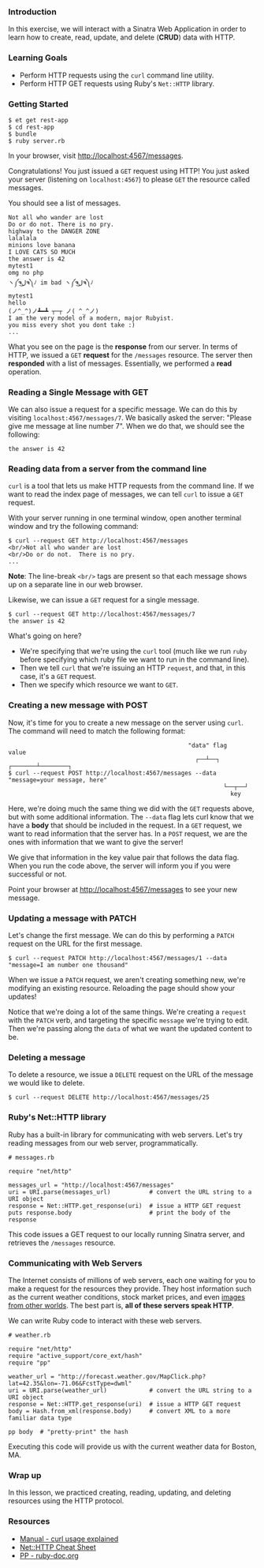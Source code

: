 ### Introduction

In this exercise, we will interact with a Sinatra Web Application in order to
learn how to create, read, update, and delete (**CRUD**) data with HTTP.

### Learning Goals

* Perform HTTP requests using the `curl` command line utility.
* Perform HTTP GET requests using Ruby's `Net::HTTP` library.

### Getting Started

```no-highlight
$ et get rest-app
$ cd rest-app
$ bundle
$ ruby server.rb
```

In your browser, visit <http://localhost:4567/messages>.

Congratulations! You just issued a `GET` request using HTTP! You just asked your server (listening on `localhost:4567`) to please `GET` the resource called messages.

You should see a list of messages.

```no-highlight
Not all who wander are lost
Do or do not. There is no pry.
highway to the DANGER ZONE
lalalala
minions love banana
I LOVE CATS SO MUCH
the answer is 42
mytest1
omg no php
ヽ༼ຈل͜ຈ༽ﾉ im bad ヽ༼ຈل͜ຈ༽ﾉ
mytest1
hello
(ノ^_^)ノ┻━┻ ┬─┬ ノ( ^_^ノ)
I am the very model of a modern, major Rubyist.
you miss every shot you dont take :)
...
```

What you see on the page is the **response** from our server. In terms of HTTP, we issued a `GET` **request** for the `/messages` resource. The server then **responded** with a list of messages. Essentially, we performed a **read** operation.

### Reading a Single Message with GET

We can also issue a request for a specific message. We can do this by visiting `localhost:4567/messages/7`. We basically asked the server: "Please give me message at line number 7". When we do that, we should see the following:

```no-highlight
the answer is 42
```

### Reading data from a server from the command line

`curl` is a tool that lets us make HTTP requests from the command line. If we want to read the index page of messages, we can tell `curl` to issue a `GET`
request.

With your server running in one terminal window, open another terminal window and try the following command:

```no-highlight
$ curl --request GET http://localhost:4567/messages
<br/>Not all who wander are lost
<br/>Do or do not.  There is no pry.
...
```

**Note**: The line-break `<br/>` tags are present so that each message shows up
on a separate line in our web browser.

Likewise, we can issue a `GET` request for a single message.

```no-highlight
$ curl --request GET http://localhost:4567/messages/7
the answer is 42
```

What's going on here?
* We're specifying that we're using the `curl` tool (much like we run `ruby` before specifying which ruby file we want to run in the command line).
* Then we tell `curl` that we're issuing an HTTP `request`, and that, in this case, it's a `GET` request.
* Then we specify which resource we want to `GET`.



### Creating a new message with POST

Now, it's time for you to create a new message on the server using `curl`. The
command will need to match the following format:

```no-highlight
                                                   "data" flag             value
                                                     ┌──┴──┐         ┌───────┴────────┐
$ curl --request POST http://localhost:4567/messages --data "message=your message, here"
                                                             └──┬──┘
                                                               key
```

Here, we're doing much the same thing we did with the `GET` requests above, but with some additional information. The `--data` flag lets curl know that we have a **body** that should be included in the request. In a `GET` request, we want to read information that the server has. In a `POST` request, we are the ones with information that we want to give the server!

We give that information in the key value pair that follows the data flag. When you run the code above, the server will inform you if you were successful or not.

Point your browser at <http://localhost:4567/messages> to see your new message.

### Updating a message with PATCH

Let's change the first message. We can do this by performing a `PATCH` request on the URL for the first message.

```no-highlight
$ curl --request PATCH http://localhost:4567/messages/1 --data "message=I am number one thousand"
```

When we issue a `PATCH` request, we aren't creating something new, we're modifying an existing resource. Reloading the page should show your updates!

Notice that we're doing a lot of the same things. We're creating a `request` with the `PATCH` verb, and targeting the specific `message` we're trying to edit. Then we're passing along the `data` of what we want the updated content to be.

### Deleting a message

To delete a resource, we issue a `DELETE` request on the URL of the message we would like to delete.

```no-highlight
$ curl --request DELETE http://localhost:4567/messages/25
```

### Ruby's Net::HTTP library

Ruby has a built-in library for communicating with web servers. Let's try reading
messages from our web server, programmatically.

```no-highlight
# messages.rb

require "net/http"

messages_url = "http://localhost:4567/messages"
uri = URI.parse(messages_url)           # convert the URL string to a URI object
response = Net::HTTP.get_response(uri)  # issue a HTTP GET request
puts response.body                      # print the body of the response
```

This code issues a GET request to our locally running Sinatra server, and
retrieves the `/messages` resource.


### Communicating with Web Servers

The Internet consists of millions of web servers, each one waiting for you to
make a request for the resources they provide. They host information such as the
current weather conditions, stock market prices, and even [images from other
worlds](https://api.nasa.gov/api.html#apod). The best part is, **all of these
servers speak HTTP**.

We can write Ruby code to interact with these web servers.

```no-highlight
# weather.rb

require "net/http"
require "active_support/core_ext/hash"
require "pp"

weather_url = "http://forecast.weather.gov/MapClick.php?lat=42.35&lon=-71.06&FcstType=dwml"
uri = URI.parse(weather_url)            # convert the URL string to a URI object
response = Net::HTTP.get_response(uri)  # issue a HTTP GET request
body = Hash.from_xml(response.body)     # convert XML to a more familiar data type

pp body  # "pretty-print" the hash
```

Executing this code will provide us with the current weather data for Boston, MA.


### Wrap up

In this lesson, we practiced creating, reading, updating, and deleting resources
using the HTTP protocol.


### Resources

* [Manual - curl usage explained](https://curl.haxx.se/docs/manual.html)
* [Net::HTTP Cheat Sheet](http://www.rubyinside.com/nethttp-cheat-sheet-2940.html)
* [PP - ruby-doc.org](https://ruby-doc.org/stdlib/libdoc/pp/rdoc/PP.html)
